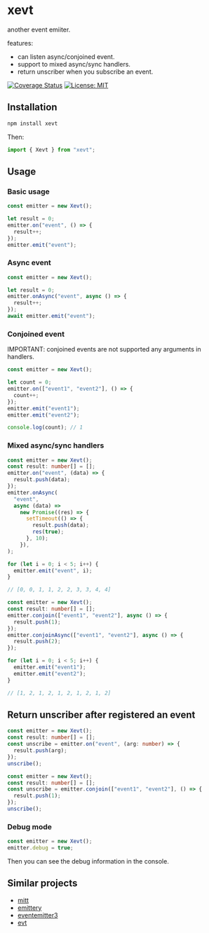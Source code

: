 # xevt

another event emiiter.

features:

- can listen async/conjoined event.
- support to mixed async/sync handlers.
- return unscriber when you subscribe an event.

[![Coverage Status](https://coveralls.io/repos/github/lisez/xevt/badge.svg)](https://coveralls.io/github/lisez/xevt) [![License: MIT](https://img.shields.io/badge/License-MIT-yellow.svg)](https://opensource.org/licenses/MIT)

## Installation

```bash
npm install xevt
```

Then:

```typescript
import { Xevt } from "xevt";
```

## Usage

### Basic usage

```typescript
const emitter = new Xevt();

let result = 0;
emitter.on("event", () => {
  result++;
});
emitter.emit("event");
```

### Async event

```typescript
const emitter = new Xevt();

let result = 0;
emitter.onAsync("event", async () => {
  result++;
});
await emitter.emit("event");
```

### Conjoined event

IMPORTANT: conjoined events are not supported any arguments in handlers.

```typescript
const emitter = new Xevt();

let count = 0;
emitter.on(["event1", "event2"], () => {
  count++;
});
emitter.emit("event1");
emitter.emit("event2");

console.log(count); // 1
```

### Mixed async/sync handlers

```typescript
const emitter = new Xevt();
const result: number[] = [];
emitter.on("event", (data) => {
  result.push(data);
});
emitter.onAsync(
  "event",
  async (data) =>
    new Promise((res) => {
      setTimeout(() => {
        result.push(data);
        res(true);
      }, 10);
    }),
);

for (let i = 0; i < 5; i++) {
  emitter.emit("event", i);
}

// [0, 0, 1, 1, 2, 2, 3, 3, 4, 4]
```

```typescript
const emitter = new Xevt();
const result: number[] = [];
emitter.conjoin(["event1", "event2"], async () => {
  result.push(1);
});
emitter.conjoinAsync(["event1", "event2"], async () => {
  result.push(2);
});

for (let i = 0; i < 5; i++) {
  emitter.emit("event1");
  emitter.emit("event2");
}

// [1, 2, 1, 2, 1, 2, 1, 2, 1, 2]
```

## Return unscriber after registered an event

```typescript
const emitter = new Xevt();
const result: number[] = [];
const unscribe = emitter.on("event", (arg: number) => {
  result.push(arg);
});
unscribe();
```

```typescript
const emitter = new Xevt();
const result: number[] = [];
const unscribe = emitter.conjoin(["event1", "event2"], () => {
  result.push(1);
});
unscribe();
```

### Debug mode

```typescript
const emitter = new Xevt();
emitter.debug = true;
```

Then you can see the debug information in the console.

## Similar projects

- [mitt](https://github.com/developit/mitt)
- [emittery](https://github.com/sindresorhus/emittery)
- [eventemitter3](https://github.com/primus/eventemitter3)
- [evt](https://github.com/garronej/evt)
